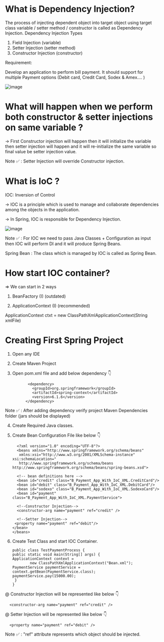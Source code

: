 What is Dependency Injection?
=============================
The process of injecting dependent object into target object using target class variable  / setter method / constructor is called as Dependency Injection.
Dependency Injection Types

1) Field Injection (variable)
2) Setter Injection (setter method)
3) Constructor Injection (constructor)
   
Requirement:

Develop an application to perform bill payment. It should support for multiple Payment options (Debit card, Credit Card, Sodex & Amex.... )


![image](https://github.com/user-attachments/assets/a65b515f-b6a2-4d0f-8022-a1b5aca9652d)

What will happen when we perform both constructor & setter injections on same variable ?
========================================================================================

-> First Constructor injection will happen then it will initialize the variable then setter injection will happen and it will re-initialize the same variable so final value be setter injection value.

Note ✅ : Setter Injection will override Constructor injection.

What is IoC ?
=============

IOC: Inversion of Control

-> IOC is a principle which is used to manage and collaborate dependencies among the objects in the application.

-> In Spring, IOC is responsible for Dependency Injection.

![image](https://github.com/user-attachments/assets/2813047b-de96-4783-b61b-e73ebc4bfa48)

Note ✅ : For IOC we need to pass Java Classes + Configuration as input then IOC will perform DI and it will produce Spring Beans.

Spring Bean : The class which is managed by IOC is called as Spring Bean.

How start IOC container?
========================
=> We can start in 2 ways 

1) BeanFactory (I) (outdated)

2) ApplicationContext (I) (recommended)

ApplicationContext ctxt = new ClassPathXmlApplicationContext(String xmlFile)

Creating First Spring Project
============================

1) Open any IDE

2) Create Maven Project

3) Open pom.xml file and add below dependency 👇

              <dependency>
                <groupId>org.springframework</groupId>
                <artifactId>spring-context</artifactId>
                <version>6.1.6</version>
             </dependency>


 Note ✅ : After adding dependency verify project Maven Dependencies folder (jars should be displayed)
 
 4) Create Required Java classes.

 5) Create Bean Configuration File like below 👇 

          <?xml version="1.0" encoding="UTF-8"?>
          <beans xmlns="http://www.springframework.org/schema/beans"
           xmlns:xsi="http://www.w3.org/2001/XMLSchema-instance" xsi:schemaLocation="
           http://www.springframework.org/schema/beans http://www.springframework.org/schema/beans/spring-beans.xsd">

          <!-- bean definitions here -->
          <bean id="credit" class="B_Payment_App_With_IoC_XML.CreditCard"/>
          <bean id="debit" class="B_Payment_App_With_IoC_XML.DebitCard"/>
          <bean id="sodexo" class="B_Payment_App_With_IoC_XML.SodexoCard"/>
          <bean id="payment" class="B_Payment_App_With_IoC_XML.PaymentService">
    
          <!--Constructor Injection-->
          <constructor-arg name="payment" ref="credit" />
    
          <!--Setter Injection-->
         <property name="payment" ref="debit"/>
        </bean>
        </beans>

 6) Create Test Class and start IOC Container.

        public class TestPaymentProcess {
        public static void main(String[] args) {
        ApplicationContext context =
                new ClassPathXmlApplicationContext("Bean.xml");
        PaymentService paymentService = context.getBean(PaymentService.class);
        paymentService.pay(15000.00);
         }
        }

@ Constructor Injection will be represented like below 👇

      <constructor-arg name="payment" ref="credit" />
      
@ Setter Injection will be represented like below 👇

      <property name="payment" ref="debit" />

Note ✅ : "ref" attribute represents which object should be injected.
  
   






